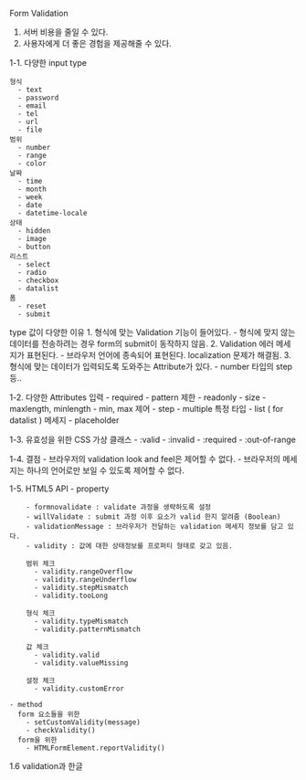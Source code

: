 Form Validation

1. 서버 비용을 줄일 수 있다.
2. 사용자에게 더 좋은 경험을 제공해줄 수 있다.

1-1.
  다양한 input type

    형식
      - text
      - password
      - email
      - tel
      - url
      - file
    범위
      - number
      - range
      - color
    날짜
      - time
      - month
      - week
      - date
      - datetime-locale
    상태
      - hidden
      - image
      - button
    리스트
      - select
      - radio
      - checkbox
      - datalist
    폼
      - reset
      - submit

  type 값이 다양한 이유
    1. 형식에 맞는 Validation 기능이 들어있다.
      - 형식에 맞지 않는 데이터를 전송하려는 경우 form의 submit이 동작하지 않음.
    2. Validation 에러 메세지가 표현된다.
      - 브라우저 언어에 종속되어 표현된다. localization 문제가 해결됨.
    3. 형식에 맞는 데이터가 입력되도록 도와주는 Attribute가 있다.
      - number 타입의 step 등..

1-2.
  다양한 Attributes
    입력
      - required
      - pattern
    제한
      - readonly
      - size
      - maxlength, minlength
      - min, max
    제어
      - step
      - multiple
    특정 타입
      - list ( for datalist )
    메세지
      - placeholder

1-3.
  유효성을 위한 CSS
    가상 클래스
      - :valid
      - :invalid
      - :required
      - :out-of-range

1-4.
  결점
    - 브라우저의 validation look and feel은 제어할 수 없다.
    - 브라우저의 메세지는 하나의 언어로만 보일 수 있도록 제어할 수 없다.

1-5.
  HTML5 API
    - property

        - formnovalidate : validate 과정을 생략하도록 설정
        - willValidate : submit 과정 이후 요소가 valid 한지 알려줌 (Boolean)
        - validationMessage : 브라우저가 전달하는 validation 메세지 정보를 담고 있다.
        - validity : 값에 대한 상태정보를 프로퍼티 형태로 갖고 있음.
      
        범위 체크
          - validity.rangeOverflow
          - validity.rangeUnderflow
          - validity.stepMismatch
          - validity.tooLong

        형식 체크
          - validity.typeMismatch
          - validity.patternMismatch

        값 체크
          - validity.valid
          - validity.valueMissing

        설정 체크
          - validity.customError
      
    - method
      form 요소들을 위한
        - setCustomValidity(message)
        - checkValidity()
      form을 위한
        - HTMLFormElement.reportValidity()

1.6 validation과 한글
